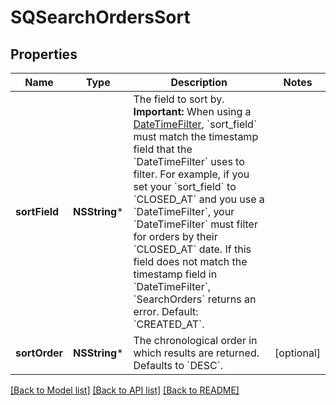 # SQSearchOrdersSort

## Properties
Name | Type | Description | Notes
------------ | ------------- | ------------- | -------------
**sortField** | **NSString*** | The field to sort by.  __Important:__ When using a [DateTimeFilter](https://developer.squareup.com/reference/square_2023-10-18/objects/SearchOrdersFilter), &#x60;sort_field&#x60; must match the timestamp field that the &#x60;DateTimeFilter&#x60; uses to filter. For example, if you set your &#x60;sort_field&#x60; to &#x60;CLOSED_AT&#x60; and you use a &#x60;DateTimeFilter&#x60;, your &#x60;DateTimeFilter&#x60; must filter for orders by their &#x60;CLOSED_AT&#x60; date. If this field does not match the timestamp field in &#x60;DateTimeFilter&#x60;, &#x60;SearchOrders&#x60; returns an error.  Default: &#x60;CREATED_AT&#x60;. | 
**sortOrder** | **NSString*** | The chronological order in which results are returned. Defaults to &#x60;DESC&#x60;. | [optional] 

[[Back to Model list]](../README.md#documentation-for-models) [[Back to API list]](../README.md#documentation-for-api-endpoints) [[Back to README]](../README.md)


